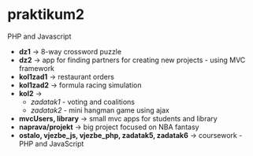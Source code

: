 # praktikum2
PHP and Javascript
<ul>
  <li><b>dz1</b> -> 8-way crossword puzzle</li>
  <li><b>dz2</b> -> app for finding partners for creating new projects - using MVC framework</li>
  <li><b>kol1zad1</b> -> restaurant orders</li>
  <li><b>kol1zad2</b> -> formula racing simulation</li>
  <li><b>kol2</b> -> 
    <ul>
      <li><i>zadatak1</i> - voting and coalitions</li>
      <li><i>zadatak2</i> - mini hangman game using ajax</li>
    </ul>
   <li><b>mvcUsers, library</b> -> small mvc apps for students and library</li>
   <li><b>naprava/projekt</b> -> big project focused on NBA fantasy </li>
   <li><b>ostalo, vjezbe_js, vjezbe_php, zadatak5, zadatak6</b> -> coursework - PHP and JavaScript</li>
   
</ul>
